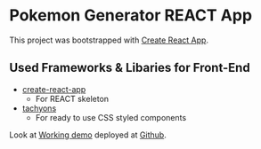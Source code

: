 # Pokemon Generator REACT App

This project was bootstrapped with [Create React App](https://github.com/facebook/create-react-app).

## Used Frameworks & Libaries for Front-End
* [create-react-app](https://github.com/facebook/create-react-app/blob/master/README.md#getting-started)
	* For REACT skeleton
* [tachyons](https://tachyons.io/)
	* For ready to use CSS styled components

Look at [Working demo](https://kylehek.github.io/pokemon-generator/) deployed at [Github](https://github.com/).
